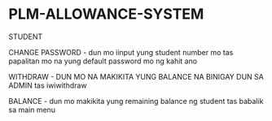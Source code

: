 # PLM-ALLOWANCE-SYSTEM

STUDENT

CHANGE PASSWORD - dun mo iinput yung student number mo tas papalitan mo na yung default password mo ng kahit ano

WITHDRAW - DUN MO NA MAKIKITA YUNG BALANCE NA BINIGAY DUN SA ADMIN tas iwiwithdraw

BALANCE - dun mo makikita yung remaining balance ng student tas babalik sa main menu
